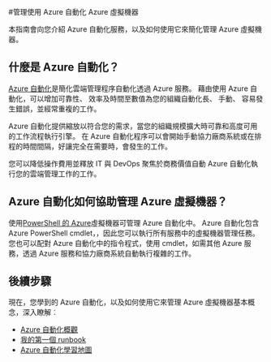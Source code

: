 <properties
    pageTitle="管理 Vm 使用 Azure 自動化 |Microsoft Azure"
    description="深入了解如何 Azure 自動化服務可用於管理在 Azure 虛擬機器。"
    services="virtual-machines-windows, automation"
    documentationCenter=""
    authors="jodoglevy"
    manager="timlt"
    editor=""/>

<tags
    ms.service="virtual-machines-windows"
    ms.workload="infrastructure-services"
    ms.tgt_pltfrm="na"
    ms.devlang="na"
    ms.topic="article"
    ms.date="04/19/2016"
    ms.author="jolevy"/>



#<a name="managing-azure-virtual-machines-using-azure-automation"></a>管理使用 Azure 自動化 Azure 虛擬機器

本指南會向您介紹 Azure 自動化服務，以及如何使用它來簡化管理 Azure 虛擬機器。


## <a name="what-is-azure-automation"></a>什麼是 Azure 自動化？

[Azure 自動化](https://azure.microsoft.com/services/automation/)是簡化雲端管理程序自動化透過 Azure 服務。 藉由使用 Azure 自動化，可以增加可靠性、 效率及時間至數值為您的組織自動化長、 手動、 容易發生錯誤，並經常重複的工作。

Azure 自動化提供縮放以符合您的需求，當您的組織規模擴大時可靠和高度可用的工作流程執行引擎。 在 Azure 自動化程序可以會開始手動協力廠商系統或在排程的時間間隔，好讓完全在需要時，會發生的工作。

您可以降低操作費用並釋放 IT 與 DevOps 聚焦於商務價值自動 Azure 自動化執行您的雲端管理工作的工作。


## <a name="how-can-azure-automation-help-manage-azure-virtual-machines"></a>Azure 自動化如何協助管理 Azure 虛擬機器？

使用[PowerShell 的 Azure](https://msdn.microsoft.com/library/azure/jj156055.aspx)虛擬機器可管理 Azure 自動化中。 Azure 自動化包含 Azure PowerShell cmdlet，，因此您可以執行所有服務中的虛擬機器管理任務。 您也可以配對 Azure 自動化中的指令程式，使用 cmdlet，如需其他 Azure 服務，透過 Azure 服務和協力廠商系統自動執行複雜的工作。


## <a name="next-steps"></a>後續步驟

現在，您學到的 Azure 自動化，以及如何使用它來管理 Azure 虛擬機器基本概念，深入瞭解︰

- [Azure 自動化概觀](../automation/automation-intro.md)
- [我的第一個 runbook](../automation/automation-first-runbook-graphical.md)
- [Azure 自動化學習地圖](https://azure.microsoft.com/documentation/learning-paths/automation/)
